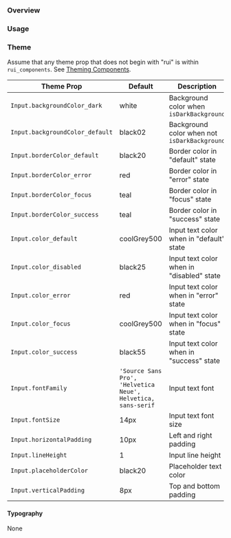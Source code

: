 ### Overview



### Usage



### Theme

Assume that any theme prop that does not begin with "rui" is within `rui_components`. See [Theming Components](./#!/Theming%20Components).

| Theme Prop                      | Default                                                      | Description                                  |
| ------------------------------- | ------------------------------------------------------------ | -------------------------------------------- |
| `Input.backgroundColor_dark`    | white                                                        | Background color when `isDarkBackground`     |
| `Input.backgroundColor_default` | black02                                                      | Background color when not `isDarkBackground` |
| `Input.borderColor_default`     | black20                                                      | Border color in "default" state              |
| `Input.borderColor_error`       | red                                                          | Border color in "error" state                |
| `Input.borderColor_focus`       | teal                                                         | Border color in "focus" state                |
| `Input.borderColor_success`     | teal                                                         | Border color in "success" state              |
| `Input.color_default`           | coolGrey500                                                  | Input text color when in "default" state     |
| `Input.color_disabled`          | black25                                                      | Input text color when in "disabled" state    |
| `Input.color_error`             | red                                                          | Input text color when in "error" state       |
| `Input.color_focus`             | coolGrey500                                                  | Input text color when in "focus" state       |
| `Input.color_success`           | black55                                                      | Input text color when in "success" state     |
| `Input.fontFamily`              | `'Source Sans Pro', 'Helvetica Neue', Helvetica, sans-serif` | Input text font                              |
| `Input.fontSize`                | 14px                                                         | Input text font size                         |
| `Input.horizontalPadding`       | 10px                                                         | Left and right padding                       |
| `Input.lineHeight`              | 1                                                            | Input line height                            |
| `Input.placeholderColor`        | black20                                                      | Placeholder text color                       |
| `Input.verticalPadding`         | 8px                                                          | Top and bottom padding                       |

#### Typography

None
